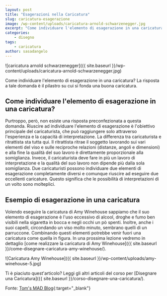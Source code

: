 ```yaml
---
layout: post
title: "Esagerazioni nella Caricatura"
slug: caricatura-esagerazione
image: /wp-content/uploads/caricatura-arnold-schwarzenegger.jpg
excerpt: "Come individuare l'elemento di esagerazione in una caricatura? Leggo quest'articolo e lo scoprirai."
categories:
    - disegno
tags:
    - caricatura
author: sasadangelo
---
```


![caricatura arnold schwarzenegger]({{ site.baseurl }}/wp-content/uploads/caricatura-arnold-schwarzenegger.jpg)

Come individuare l'elemento di esagerazione in una caricatura? La risposta a tale domanda è il pilastro su cui si fonda una buona caricatura.

## Come individuare l'elemento di esagerazione in una caricatura?

Purtroppo, però, non esiste una risposta preconfezionata a questa domanda. Riuscire ad individuare l'elemento di esagerazione è l'obiettivo principale del caricaturista, che può raggiungere solo attraverso l'esperienza e la capacità di interpretazione. La differenza tra caricaturista e ritrattista sta tutta qui. Il ritrattista ritrae il soggetto lavorando sui vari elementi del viso e sulle reciproche relazioni (distanze, angoli e dimensioni) e alla fine la qualità del suo lavoro è direttamente proporzionale alla somiglianza. Invece, il caricaturista deve fare in più un lavoro di interpretazione e la qualità del suo lavoro non dipende più dalla sola somiglianza. Due caricaturisti possono individuare due elementi di esagerazione completamente diversi e comunque riuscire ad eseguire due eccellenti caricature. Questo significa che le possibilità di interpretazioni di un volto sono molteplici.

## Esempio di esagerazione in una caricatura

Volendo eseguire la caricatura di Amy Winehouse sappiamo che il suo elemento di esagerazione è l'uso eccessivo di alcool, droghe e fumo ben visibili nella sigaretta in bocca e negli occhi un pò spenti. Inoltre, anche i suoi capelli, circondando un viso molto minuto, sembrano quelli di un parruccone. Combinando questi elementi potrebbe venir fuori una caricatura come quella in figura. In una prossima lezione vedremo in dettaglio [come realizzare la caricatura di Amy Winehouse]({{ site.baseurl }}/come-disegnare-caricatura-amy-winehouse/).

![Caricatura Amy Winehouse]({{ site.baseurl }}/wp-content/uploads/amy-winehouse-5.jpg)

Ti è piaciuto quest'articolo? Leggi gli altri articoli del corso per [Disegnare una Caricatura]({{ site.baseurl }}/corso-disegnare-una-caricatura/).

Fonte: [Tom's MAD Blog](https://www.tomrichmond.com/category/tutorials/){:target="_blank"}
